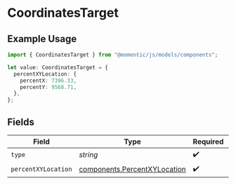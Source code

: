 # CoordinatesTarget

## Example Usage

```typescript
import { CoordinatesTarget } from "@momentic/js/models/components";

let value: CoordinatesTarget = {
  percentXYLocation: {
    percentX: 7396.33,
    percentY: 9568.71,
  },
};
```

## Fields

| Field                                                                        | Type                                                                         | Required                                                                     | Description                                                                  |
| ---------------------------------------------------------------------------- | ---------------------------------------------------------------------------- | ---------------------------------------------------------------------------- | ---------------------------------------------------------------------------- |
| `type`                                                                       | *string*                                                                     | :heavy_check_mark:                                                           | N/A                                                                          |
| `percentXYLocation`                                                          | [components.PercentXYLocation](../../models/components/percentxylocation.md) | :heavy_check_mark:                                                           | N/A                                                                          |